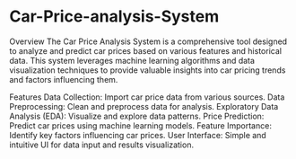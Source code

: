 # Car-Price-analysis-System
Overview
The Car Price Analysis System is a comprehensive tool designed to analyze and predict car prices based on various features and historical data. This system leverages machine learning algorithms and data visualization techniques to provide valuable insights into car pricing trends and factors influencing them.

Features
Data Collection: Import car price data from various sources.
Data Preprocessing: Clean and preprocess data for analysis.
Exploratory Data Analysis (EDA): Visualize and explore data patterns.
Price Prediction: Predict car prices using machine learning models.
Feature Importance: Identify key factors influencing car prices.
User Interface: Simple and intuitive UI for data input and results visualization.
